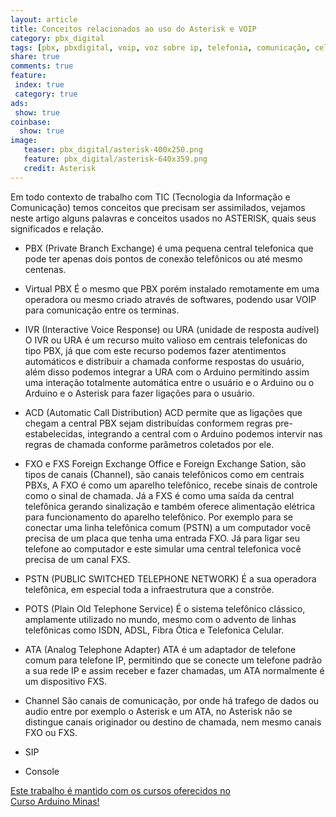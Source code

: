```yaml
---
layout: article
title: Conceitos relacionados ao uso do Asterisk e VOIP
category: pbx_digital
tags: [pbx, pbxdigital, voip, voz sobre ip, telefonia, comunicação, celular, pabx]
share: true
comments: true
feature:
 index: true
 category: true
ads: 
 show: true
coinbase:
  show: true
image:
   teaser: pbx_digital/asterisk-400x250.png
   feature: pbx_digital/asterisk-640x359.png
   credit: Asterisk
---
```

Em todo contexto de trabalho com TIC (Tecnologia da Informação e Comunicação) temos conceitos que precisam ser assimilados, vejamos neste artigo alguns palavras e conceitos usados no ASTERISK, quais seus significados e relação.

<!--more-->

  * PBX (Private Branch Exchange)
é uma pequena central telefonica que pode ter apenas dois pontos de conexão telefônicos ou até mesmo centenas.

  * Virtual PBX
É o mesmo que PBX porém instalado remotamente em uma operadora ou mesmo criado através de softwares, podendo usar VOIP para comunicação entre os terminas.

  * IVR (Interactive Voice Response) ou URA (unidade de resposta audível)
O IVR ou URA é um recurso muito valioso em centrais telefonicas do tipo PBX, já que com este recurso podemos fazer atentimentos automáticos e distribuir a chamada conforme respostas do usuário, além disso podemos integrar a URA com o Arduino permitindo assim uma interação totalmente automática entre o usuário e o Arduino ou o Arduino e o Asterisk para fazer ligações para o usuário.

  * ACD (Automatic Call Distribution)
ACD permite que as ligações que chegam a central PBX sejam distribuídas conformem regras pre-estabelecidas, integrando a central com o Arduino podemos intervir nas regras de chamada conforme parâmetros coletados por ele.

  * FXO e FXS
Foreign Exchange Office e Foreign Exchange Sation, são tipos de canais (Channel), são canais telefônicos como em centrais PBXs, 
A FXO é como um aparelho telefônico, recebe sinais de controle como o sinal de chamada.
Já a FXS é como uma saída da central telefônica gerando sinalização e também oferece alimentação elétrica para funcionamento do aparelho telefônico.  Por exemplo para se conectar uma linha telefônica comum (PSTN) a um computador você precisa de um placa que tenha uma entrada FXO. Já para ligar seu telefone ao computador e este simular uma central telefonica você precisa de um canal FXS.

  * PSTN (PUBLIC SWITCHED TELEPHONE NETWORK)
É a sua operadora telefônica, em especial toda a infraestrutura que a constrõe.

  * POTS (Plain Old Telephone Service)
É o sistema telefônico clássico, amplamente utilizado no mundo, mesmo com o advento de linhas telefônicas como ISDN, ADSL, Fibra Ótica e Telefonica Celular.

  * ATA (Analog Telephone Adapter)
ATA é um adaptador de telefone comum para telefone IP, permitindo que se conecte um telefone padrão a sua rede IP e assim receber e fazer chamadas, um ATA normalmente é um dispositivo FXS.

  * Channel
São canais de comunicação, por onde há trafego de dados ou audio entre por exemplo o Asterisk e um ATA, no Asterisk não se distingue canais originador ou destino de chamada, nem mesmo canais FXO ou FXS.

  * SIP

  * Console

  <a href="/cursoarduino/" class="btn-success">Este trabalho é mantido com os cursos oferecidos no <br />
Curso Arduino Minas!</a>
  
